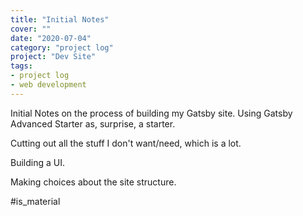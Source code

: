 ```yaml
---
title: "Initial Notes"
cover: ""
date: "2020-07-04"
category: "project log"
project: "Dev Site"
tags:
- project log
- web development
---
```


Initial Notes on the process of building my Gatsby site. Using Gatsby Advanced Starter as, surprise, a starter.

Cutting out all the stuff I don't want/need, which is a lot.

Building a UI.

Making choices about the site structure.

#is_material